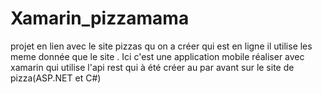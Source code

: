 # Xamarin_pizzamama
projet en lien avec le site pizzas qu on a créer qui est en ligne  il utilise les meme donnée que le site . Ici c'est une application mobile réaliser avec xamarin  qui utilise l'api rest qui à été créer au par avant sur le site de pizza(ASP.NET et C#)
